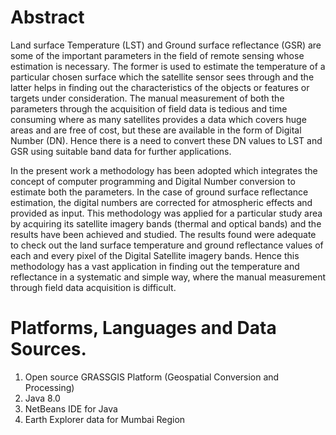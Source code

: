 # Abstract

Land surface Temperature (LST) and Ground surface reflectance (GSR) are some of the important parameters in the field of remote sensing whose estimation is necessary.  The former is used to estimate the temperature of a particular chosen surface which the satellite sensor sees through and the latter helps in finding out the characteristics of the objects or features or targets under consideration. The manual measurement of both the parameters through the acquisition of field data is tedious and time consuming where as many satellites provides a data which covers huge areas and are free of cost, but these are available in the form of Digital Number (DN). Hence there is a need to convert these DN values to LST and GSR using suitable band data for further applications. 

In the present work a methodology has been adopted which integrates the concept of computer programming and Digital Number conversion to estimate both the parameters. In the case of ground surface reflectance estimation, the digital numbers are corrected for atmospheric effects and provided as input. This methodology was applied for a particular study area by acquiring its satellite imagery bands (thermal and optical bands) and the results have been achieved and studied. The results found were adequate to check out the land surface temperature and ground reflectance values of each and every pixel of the Digital Satellite imagery bands. Hence this methodology has a vast application in finding out the temperature and reflectance in a systematic and simple way, where the manual measurement through field data acquisition is difficult. 

# Platforms, Languages and Data Sources.

1. Open source GRASSGIS Platform (Geospatial Conversion and Processing)
2. Java 8.0
3. NetBeans IDE for Java
4. Earth Explorer data for Mumbai Region
